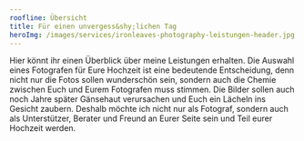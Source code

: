 ```yaml
---
roofline: Übersicht
title: Für einen unvergess&shy;lichen Tag
heroImg: /images/services/ironleaves-photography-leistungen-header.jpg
---
```


Hier könnt ihr einen Überblick über meine Leistungen erhalten. Die Auswahl eines Fotografen für Eure Hochzeit ist eine bedeutende Entscheidung, denn nicht nur die Fotos sollen wunderschön sein, sondern auch die Chemie zwischen Euch und Eurem Fotografen muss stimmen. Die Bilder sollen auch noch Jahre später Gänsehaut verursachen und Euch ein Lächeln ins Gesicht zaubern. Deshalb möchte ich nicht nur als Fotograf, sondern auch als Unterstützer, Berater und Freund an Eurer Seite sein und Teil eurer Hochzeit werden.

